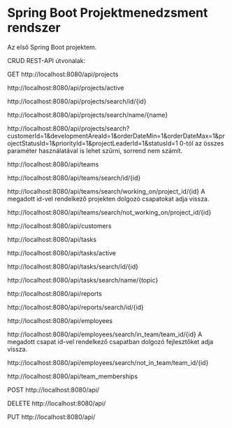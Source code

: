 # Spring Boot Projektmenedzsment rendszer
Az első Spring Boot projektem.

CRUD REST-API útvonalak:

GET
http://localhost:8080/api/projects

http://localhost:8080/api/projects/active

http://localhost:8080/api/projects/search/id/{id}

http://localhost:8080/api/projects/search/name/{name}

http://localhost:8080/api/projects/search?customerId=1&developmentAreaId=1&orderDateMin=1&orderDateMax=1&projectStatusId=1&priorityId=1&projectLeaderId=1&statusId=1
0-tól az összes paraméter használatával is lehet szűrni, sorrend nem számít.

http://localhost:8080/api/teams

http://localhost:8080/api/teams/search/id/{id}

http://localhost:8080/api/teams/search/working_on/project_id/{id}
A megadott id-vel rendelkező projekten dolgozó csapatokat adja vissza.

http://localhost:8080/api/teams/search/not_working_on/project_id/{id}

http://localhost:8080/api/customers

http://localhost:8080/api/tasks

http://localhost:8080/api/tasks/active

http://localhost:8080/api/tasks/search/id/{id}

http://localhost:8080/api/tasks/search/name/{topic}

http://localhost:8080/api/reports

http://localhost:8080/api/reports/search/id/{id}

http://localhost:8080/api/employees

http://localhost:8080/api/employees/search/in_team/team_id/{id}
A megadott csapat id-vel rendelkező csapatban dolgozó fejlesztőket adja vissza.

http://localhost:8080/api/employees/search/not_in_team/team_id/{id}

http://localhost:8080/api/team_memberships

POST
http://localhost:8080/api/

DELETE
http://localhost:8080/api/

PUT
http://localhost:8080/api/